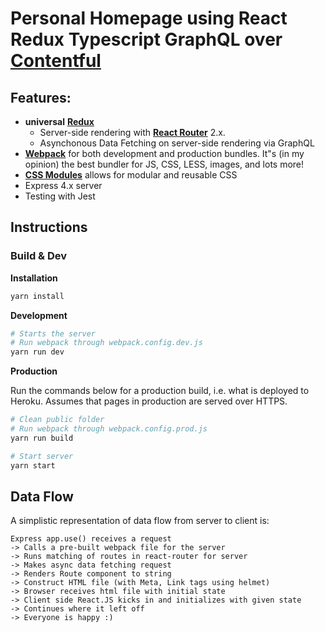 # Personal Homepage using React Redux Typescript GraphQL over [Contentful](https://www.contentful.com)

## Features:

* **universal** [**Redux**](https://github.com/reactjs/redux)
  * Server-side rendering with [**React Router**](https://github.com/reactjs/react-router) 2.x.
  * Asynchonous Data Fetching on server-side rendering via GraphQL
* [**Webpack**](https://github.com/webpack/webpack) for both development and production bundles. It"s (in my opinion) the best bundler for JS, CSS, LESS, images, and lots more!
* [**CSS Modules**](https://github.com/css-modules/css-modules) allows for modular and reusable CSS
* Express 4.x server
* Testing with Jest

## Instructions

### Build & Dev

**Installation**

```bash
yarn install
```

**Development**

```bash
# Starts the server
# Run webpack through webpack.config.dev.js
yarn run dev
```

**Production**

Run the commands below for a production build, i.e. what is deployed to Heroku. Assumes that pages in production are served over HTTPS.

```bash
# Clean public folder
# Run webpack through webpack.config.prod.js
yarn run build

# Start server
yarn start
```

## Data Flow

A simplistic representation of data flow from server to client is:

```
Express app.use() receives a request
-> Calls a pre-built webpack file for the server
-> Runs matching of routes in react-router for server
-> Makes async data fetching request
-> Renders Route component to string
-> Construct HTML file (with Meta, Link tags using helmet)
-> Browser receives html file with initial state
-> Client side React.JS kicks in and initializes with given state
-> Continues where it left off
-> Everyone is happy :)
```
